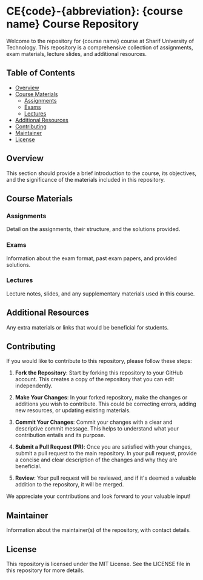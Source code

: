 # CE{code}-{abbreviation}: {course name} Course Repository

Welcome to the repository for {course name} course at Sharif University of Technology. This repository is a comprehensive collection of assignments, exam materials, lecture slides, and additional resources.

## Table of Contents

- [Overview](#overview)
- [Course Materials](#course-materials)
  - [Assignments](#assignments)
  - [Exams](#exams)
  - [Lectures](#lectures)
- [Additional Resources](#additional-resources)
- [Contributing](#contributing)
- [Maintainer](#maintainer)
- [License](#license)

## Overview

This section should provide a brief introduction to the course, its objectives, and the significance of the materials included in this repository.

## Course Materials

### Assignments

Detail on the assignments, their structure, and the solutions provided.

### Exams

Information about the exam format, past exam papers, and provided solutions.

### Lectures

Lecture notes, slides, and any supplementary materials used in this course.

## Additional Resources

Any extra materials or links that would be beneficial for students.

## Contributing

If you would like to contribute to this repository, please follow these steps:

1. **Fork the Repository**: Start by forking this repository to your GitHub account. This creates a copy of the repository that you can edit independently.

2. **Make Your Changes**: In your forked repository, make the changes or additions you wish to contribute. This could be correcting errors, adding new resources, or updating existing materials.

3. **Commit Your Changes**: Commit your changes with a clear and descriptive commit message. This helps to understand what your contribution entails and its purpose.

4. **Submit a Pull Request (PR)**: Once you are satisfied with your changes, submit a pull request to the main repository. In your pull request, provide a concise and clear description of the changes and why they are beneficial.

5. **Review**: Your pull request will be reviewed, and if it's deemed a valuable addition to the repository, it will be merged.

We appreciate your contributions and look forward to your valuable input!

## Maintainer

Information about the maintainer(s) of the repository, with contact details.

## License

This repository is licensed under the MIT License. See the LICENSE file in this repository for more details.